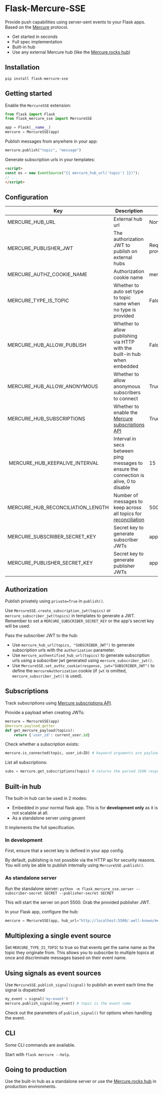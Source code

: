# Flask-Mercure-SSE

Provide push capabilities using server-sent events to your Flask apps. Based on the [Mercure](https://mercure.rocks) protocol.

 - Get started in seconds
 - Full spec implementation
 - Built-in hub
 - Use any external Mercure hub (like the [Mercure.rocks hub](https://mercure.rocks/docs/hub/install))

## Installation

```
pip install flask-mercure-sse
```

## Getting started

Enable the `MercureSSE` extension:

```python
from flask import Flask
from flask_mercure_sse import MercureSSE

app = Flask(__name__)
mercure = MercureSSE(app)
```

Publish messages from anywhere in your app:

```python
mercure.publish("topic", "message")
```

Generate subscription urls in your templates:

```html
<script>
const es = new EventSource("{{ mercure_hub_url('topic') }})");
// ...
</script>
```

## Configuration

| Key | Description | Default |
| --- | --- | --- |
| MERCURE_HUB_URL | External hub url | None |
| MERCURE_PUBLISHER_JWT | The authorization JWT to publish on external hubs | Required when hub url is provided |
| MERCURE_AUTHZ_COOKIE_NAME | Authorization cookie name | mercureAuthorization |
| MERCURE_TYPE_IS_TOPIC | Whether to auto set type to topic name when no type is provided | False |
| MERCURE_HUB_ALLOW_PUBLISH | Whether to allow publishing via HTTP with the built-in hub when embedded | False |
| MERCURE_HUB_ALLOW_ANONYMOUS | Whether to allow anonymous subscribers to connect | True |
| MERCURE_HUB_SUBSCRIPTIONS | Whether to enable the [Mercure subscriptions API](https://mercure.rocks/spec#active-subscriptions) | True |
| MERCURE_HUB_KEEPALIVE_INTERVAL | Interval in secs between ping messages to ensure the connection is alive, 0 to disable | 15
| MERCURE_HUB_RECONCILIATION_LENGTH | Number of messages to keep across all topics for [reconciliation](https://mercure.rocks/spec#reconciliation) | 500
| MERCURE_SUBSCRIBER_SECRET_KEY | Secret key to generate subscriber JWTs | app.config["SECRET_KEY"] |
| MERCURE_PUBLISHER_SECRET_KEY | Secret key to generate publisher JWTs | app.config["SECRET_KEY"] |

## Authorization

Publish privately using `private=True` in `publish()`.

Use `MercureSSE.create_subscription_jwt(topics)` or `mercure_subscriber_jwt(topics)` in templates to generate a JWT. Remember to set a `MERCURE_SUBSCRIBER_SECRET_KEY` or the app's secret key will be used.

Pass the subscriber JWT to the hub:

 - Use `mercure_hub_url(topics, "SUBSCRIBER_JWT")` to generate subscription urls with the `authorization` parameter.
 - Use `mercure_authentified_hub_url(topics)` to generate subscription urls using a subscriber jwt generated using `mercure_subscriber_jwt()`.
 - Use `MercureSSE.set_authz_cookie(response, jwt="SUBSCRIBER_JWT")` to define the `mercureAuthorization` cookie (if `jwt` is omitted, `mercure_subscriber_jwt()` is used).

## Subscriptions

Track subscriptions using [Mercure subscriptions API](https://mercure.rocks/spec#active-subscriptions).

Provide a payload when creating JWTs:

```py
mercure = MercureSSE(app)
@mercure.payload_getter
def get_mercure_payload(topics):
    return {'user_id': current_user.id}
```

Check whether a subscription exists:

```py
mercure.is_connected(topic, user_id=ID) # keyword arguments are payload filters
```

List all subscriptions:

```py
subs = mercure.get_subscriptions(topic) # returns the parsed JSON response of the subscriptions endpoint
```

## Built-in hub

The built-in hub can be used in 2 modes:

 - Embedded in your normal flask app. This is for **development only** as it is not scalable at all.
 - As a standalone server using gevent

It implements the full specification.

### In development

First, ensure that a secret key is defined in your app config.

By default, publishing is not possible via the HTTP api for security reasons. You will only be able to publish internally using `MercureSSE.publish()`.

### As standalone server

Run the standalone server: `python -m flask_mercure_sse.server --subscriber-secret SECRET --publisher-secret SECRET`

This will start the server on port 5500. Grab the provided publisher JWT.

In your Flask app, configure the hub:

```py
mercure = MercureSSE(app, hub_url="http://localhost:5500/.well-known/mercure", subscriber_secret_key="SECRET", publisher_jwt="JWT")
```

## Multiplexing a single event source

Set `MERCURE_TYPE_IS_TOPIC` to true so that events get the same name as the topic they originate from. This allows you to subscribe to multiple topics at once and discriminate messages based on their event name.

## Using signals as event sources

Use `MercureSSE.publish_signal(signal)` to publish an event each time the signal is dispatched

```py
my_event = signal('my-event')
mercure.publish_signal(my_event) # topic is the event name
```

Check out the parameters of `publish_signal()` for options when handling the event.

## CLI

Some CLI commands are available.

Start with `flask mercure --help`.

## Going to production

Use the built-in hub as a standalone server or use the [Mercure.rocks hub](https://mercure.rocks/docs/hub/install) in production environments.